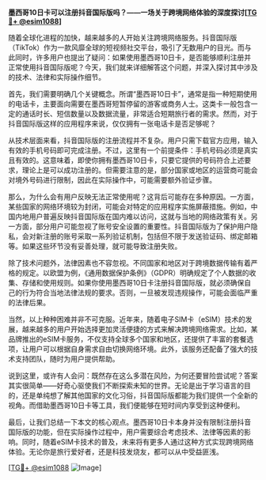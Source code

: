 **墨西哥10日卡可以注册抖音国际版吗？——一场关于跨境网络体验的深度探讨[[TG💪+ @esim1088](https://t.me/s/esim1088)]**

随着全球化进程的加快，越来越多的人开始关注跨境网络服务。抖音国际版（TikTok）作为一款风靡全球的短视频社交平台，吸引了无数用户的目光。而与此同时，许多用户也提出了疑问：如果使用墨西哥10日卡，是否能够顺利注册并正常使用抖音国际版呢？今天，我们就来详细解答这个问题，并深入探讨其中涉及的技术、法律和实际操作细节。

首先，我们需要明确几个关键概念。所谓“墨西哥10日卡”，通常是指一种短期使用的电话卡，主要面向需要在墨西哥短暂停留的游客或商务人士。这类卡一般包含一定的通话时长、短信数量以及数据流量，非常适合短期旅行者的需求。然而，对于抖音国际版这样的应用程序来说，仅仅拥有一张电话卡是否足够呢？

从技术层面来看，抖音国际版的注册流程并不复杂。用户只需下载官方应用，输入有效的手机号码即可完成注册。不过，这里有一个前提条件：手机号码必须是真实且有效的。这意味着，即使你拥有墨西哥10日卡，只要它提供的号码符合上述要求，理论上是可以成功注册的。但需要注意的是，部分国家或地区的运营商可能会对境外号码进行限制，因此在实际操作中，可能需要额外验证步骤。

那么，为什么会有用户反映无法正常使用呢？这背后可能存在多种原因。一方面，某些国家的网络环境较为封闭，可能会对特定的应用程序实施屏蔽措施。例如，中国内地用户普遍反映抖音国际版在国内难以访问，这就与当地的网络政策有关。另一方面，部分用户可能忽视了账号安全设置的重要性。抖音国际版为了保护用户隐私，会对新注册的账号采取一系列验证机制，包括但不限于发送验证码、绑定邮箱等。如果这些环节没有妥善处理，就可能导致注册失败。

除了技术问题外，法律因素也不容忽视。不同国家和地区对于跨境数据传输有着严格的规定。以欧盟为例，《通用数据保护条例》（GDPR）明确规定了个人数据的收集、存储和使用规则。如果你使用墨西哥10日卡注册抖音国际版，就必须确保自己的行为符合当地法律法规的要求。否则，一旦被发现违规操作，可能会面临严重的法律后果。

当然，以上种种困难并非不可克服。近年来，随着电子SIM卡（eSIM）技术的发展，越来越多的用户开始选择更加灵活便捷的方式来解决跨境网络需求。比如，某品牌推出的eSIM卡服务，不仅支持全球多个国家和地区，还提供了丰富的套餐选项，让用户可以根据自身需求自由切换网络环境。此外，该服务还配备了强大的技术支持团队，随时为用户提供帮助。

说到这里，或许有人会问：既然存在这么多潜在风险，为何还要冒险尝试呢？答案其实很简单——好奇心驱使我们不断探索未知的世界。无论是出于学习语言的目的，还是单纯想了解其他国家的文化习俗，抖音国际版都能为我们提供一个全新的视角。而借助墨西哥10日卡等工具，我们便能够在短时间内享受到这种便利。

最后，让我们总结一下本文的核心观点。墨西哥10日卡本身并没有限制注册抖音国际版的功能，但在实际操作过程中，用户需要综合考虑技术、法律等因素的影响。同时，随着eSIM卡技术的普及，未来将有更多人通过这种方式实现跨境网络体验。无论你是旅行爱好者，还是科技发烧友，都可以从中受益匪浅。

[[TG💪+ @esim1088](https://t.me/s/esim1088) ![Image](https://i.postimg.cc/4NQfJmqS/Snipaste-2025-05-13-00-14-12.png)]